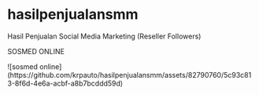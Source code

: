 # hasilpenjualansmm
Hasil Penjualan Social Media Marketing (Reseller Followers)
<p>SOSMED ONLINE</p>
![sosmed online](https://github.com/krpauto/hasilpenjualansmm/assets/82790760/5c93c813-8f6d-4e6a-acbf-a8b7bcddd59d)

